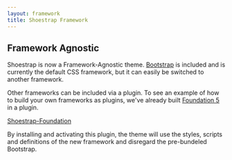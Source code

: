 ```yaml
---
layout: framework
title: Shoestrap Framework
---
```


## Framework Agnostic

Shoestrap is now a Framework-Agnostic theme. [Bootstrap](http://getbootstrap.com) is included and is currently the default CSS framework, but it can easily be switched to another framework.

Other frameworks can be included via a plugin. To see an example of how to build your own frameworks as plugins, we've already built [Foundation 5](http://foundation.zurb.com/) in a plugin.

<a class="button button-alert" href="https://github.com/shoestrap/shoestrap-foundation">Shoestrap-Foundation</a>

By installing and activating this plugin, the theme will use the styles, scripts and definitions of the new framework and disregard the pre-bundeled Bootstrap.

<!-- <ul class="side-nav">
	<li><label>The Framework</label></li>
	{% for post in site.categories.framework. %}
		<li><a href="{{ site.url }}{{ post.url }}">{{ post.title }}</a></li>
	{% endfor %}

</ul> -->